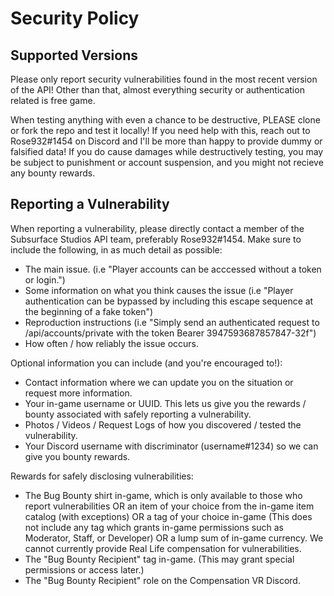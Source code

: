 # Security Policy

## Supported Versions

Please only report security vulnerabilities found in the most recent version of the API!
Other than that, almost everything security or authentication related is free game.

When testing anything with even a chance to be destructive, PLEASE clone or fork the repo and test it locally! If you need help with this, 
reach out to Rose932#1454 on Discord and I'll be more than happy to provide dummy or falsified data!
If you do cause damages while destructively testing, you may be subject to punishment or account suspension, and you might not recieve any bounty rewards.

## Reporting a Vulnerability

When reporting a vulnerability, please directly contact a member of the Subsurface Studios API team, preferably Rose932#1454.
Make sure to include the following, in as much detail as possible:

- The main issue. (i.e "Player accounts can be acccessed without a token or login.")
- Some information on what you think causes the issue (i.e "Player authentication can be bypassed by including this escape sequence at the beginning of a fake token")
- Reproduction instructions (i.e "Simply send an authenticated request to /api/accounts/private with the token Bearer 3947593687857847-32f")
- How often / how reliably the issue occurs.

Optional information you can include (and you're encouraged to!):

- Contact information where we can update you on the situation or request more information.
- Your in-game username or UUID. This lets us give you the rewards / bounty associated with safely reporting a vulnerability.
- Photos / Videos / Request Logs of how you discovered / tested the vulnerability.
- Your Discord username with discriminator (username#1234) so we can give you bounty rewards.

Rewards for safely disclosing vulnerabilities:

- The Bug Bounty shirt in-game, which is only available to those who report vulnerabilities OR
 an item of your choice from the in-game item catalog (with exceptions) OR
 a tag of your choice in-game (This does not include any tag which grants in-game permissions such as Moderator, Staff, or Developer) OR
 a lump sum of in-game currency. We cannot currently provide Real Life compensation for vulnerabilities.
- The "Bug Bounty Recipient" tag in-game. (This may grant special permissions or access later.)
- The "Bug Bounty Recipient" role on the Compensation VR Discord.
